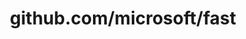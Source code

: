---
layout: post
title: github.com/microsoft/fast
categories: link
tags: [انگلیسی, برنامه‌نویسی]
---